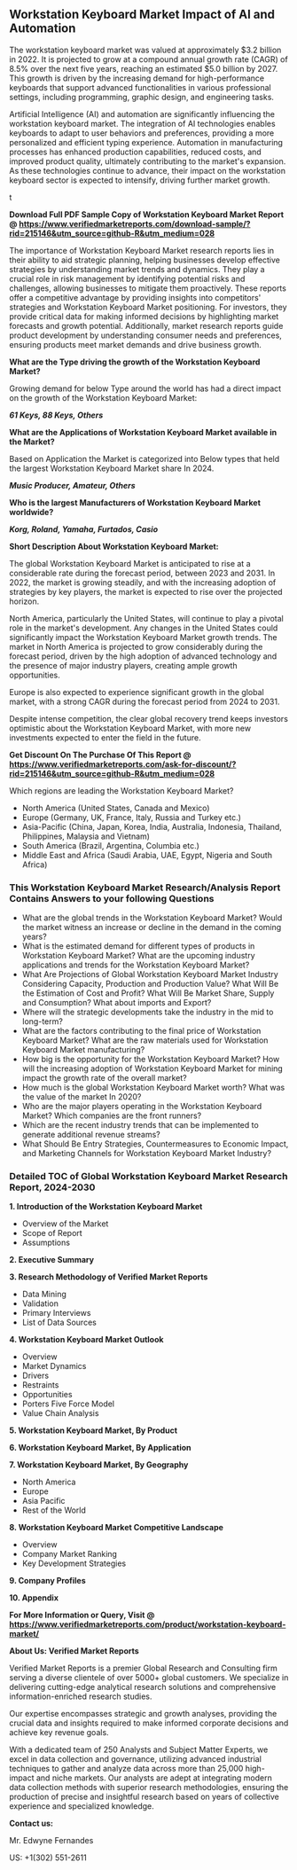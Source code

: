 <h2>Workstation Keyboard Market Impact of AI and Automation</h2><p>The workstation keyboard market was valued at approximately $3.2 billion in 2022. It is projected to grow at a compound annual growth rate (CAGR) of 8.5% over the next five years, reaching an estimated $5.0 billion by 2027. This growth is driven by the increasing demand for high-performance keyboards that support advanced functionalities in various professional settings, including programming, graphic design, and engineering tasks.</p><p>Artificial Intelligence (AI) and automation are significantly influencing the workstation keyboard market. The integration of AI technologies enables keyboards to adapt to user behaviors and preferences, providing a more personalized and efficient typing experience. Automation in manufacturing processes has enhanced production capabilities, reduced costs, and improved product quality, ultimately contributing to the market's expansion. As these technologies continue to advance, their impact on the workstation keyboard sector is expected to intensify, driving further market growth.</p>t</p><p id="" class=""><strong>Download Full PDF Sample Copy of Workstation Keyboard Market Report @ <a href="https://www.verifiedmarketreports.com/download-sample/?rid=215146&utm_source=github-R&utm_medium=028" target="_blank">https://www.verifiedmarketreports.com/download-sample/?rid=215146&utm_source=github-R&utm_medium=028</a></strong></p><p>The importance of&nbsp;Workstation Keyboard Market research reports lies in their ability to aid strategic planning, helping businesses develop effective strategies by understanding market trends and dynamics. They play a crucial role in risk management by identifying potential risks and challenges, allowing businesses to mitigate them proactively. These reports offer a competitive advantage by providing insights into competitors' strategies and Workstation Keyboard Market positioning. For investors, they provide critical data for making informed decisions by highlighting market forecasts and growth potential. Additionally, market research reports guide product development by understanding consumer needs and preferences, ensuring products meet market demands and drive business growth.</p><p><strong>What are the&nbsp;Type driving the growth of the Workstation Keyboard Market?</strong></p><p id="" class="">Growing demand for below Type around the world has had a direct impact on the growth of the Workstation Keyboard Market:</p><em><strong>61 Keys, 88 Keys, Others</strong></em></p><strong>What are the&nbsp;Applications&nbsp;of Workstation Keyboard Market available in the Market?</strong></p><p id="" class="">Based on Application the Market is categorized into Below types that held the largest Workstation Keyboard Market share In 2024.</p><em><strong>Music Producer, Amateur, Others</strong></em></p><strong>Who is the largest Manufacturers of Workstation Keyboard Market worldwide?</strong></p><p><em><strong>Korg, Roland, Yamaha, Furtados, Casio</strong></em></p><p id="" class=""><strong>Short Description About Workstation Keyboard Market:</strong></p><p>The global Workstation Keyboard Market is anticipated to rise at a considerable rate during the forecast period, between 2023 and 2031. In 2022, the market is growing steadily, and with the increasing adoption of strategies by key players, the market is expected to rise over the projected horizon.</p><p>North America, particularly the United States, will continue to play a pivotal role in the market's development. Any changes in the United States could significantly impact the Workstation Keyboard Market growth trends. The market in North America is projected to grow considerably during the forecast period, driven by the high adoption of advanced technology and the presence of major industry players, creating ample growth opportunities.</p><p>Europe is also expected to experience significant growth in the global market, with a strong CAGR during the forecast period from 2024 to 2031.</p><p>Despite intense competition, the clear global recovery trend keeps investors optimistic about the Workstation Keyboard Market, with more new investments expected to enter the field in the future.</p><p id="" class=""><strong>Get Discount On The Purchase Of This Report @ <a href="https://www.verifiedmarketreports.com/ask-for-discount/?rid=215146&utm_source=github-R&utm_medium=028" target="_blank">https://www.verifiedmarketreports.com/ask-for-discount/?rid=215146&utm_source=github-R&utm_medium=028</a></strong></p>Which regions are leading the Workstation Keyboard Market?</p><ul><li>North America (United States, Canada and Mexico)</li><li>Europe (Germany, UK, France, Italy, Russia and Turkey etc.)</li><li>Asia-Pacific (China, Japan, Korea, India, Australia, Indonesia, Thailand, Philippines, Malaysia and Vietnam)</li><li>South America (Brazil, Argentina, Columbia etc.)</li><li>Middle East and Africa (Saudi Arabia, UAE, Egypt, Nigeria and South Africa)</li></ul><h3 id="" class="">This Workstation Keyboard Market Research/Analysis Report Contains Answers to your following Questions</h3><ul><li>What are the global trends in the Workstation Keyboard Market? Would the market witness an increase or decline in the demand in the coming years?</li><li>What is the estimated demand for different types of products in Workstation Keyboard Market? What are the upcoming industry applications and trends for the Workstation Keyboard Market?</li><li>What Are Projections of Global Workstation Keyboard Market Industry Considering Capacity, Production and Production Value? What Will Be the Estimation of Cost and Profit? What Will Be Market Share, Supply and Consumption? What about imports and Export?</li><li>Where will the strategic developments take the industry in the mid to long-term?</li><li>What are the factors contributing to the final price of Workstation Keyboard Market? What are the raw materials used for Workstation Keyboard Market manufacturing?</li><li>How big is the opportunity for the Workstation Keyboard Market? How will the increasing adoption of Workstation Keyboard Market for mining impact the growth rate of the overall market?</li><li>How much is the global Workstation Keyboard Market worth? What was the value of the market In 2020?</li><li>Who are the major players operating in the Workstation Keyboard Market? Which companies are the front runners?</li><li>Which are the recent industry trends that can be implemented to generate additional revenue streams?</li><li>What Should Be Entry Strategies, Countermeasures to Economic Impact, and Marketing Channels for Workstation Keyboard Market Industry?</li></ul><h3 id="" class="">Detailed TOC of Global Workstation Keyboard Market Research Report, 2024-2030</h3><p id="" class=""><strong>1. Introduction of the Workstation Keyboard Market</strong></p><ul><li>Overview of the Market</li><li>Scope of Report</li><li>Assumptions</li></ul><p id="" class=""><strong>2. Executive Summary</strong></p><p id="" class=""><strong>3. Research Methodology of Verified Market Reports</strong></p><ul><li>Data Mining</li><li>Validation</li><li>Primary Interviews</li><li>List of Data Sources</li></ul><p id="" class=""><strong>4. Workstation Keyboard Market Outlook</strong></p><ul><li>Overview</li><li>Market Dynamics</li><li>Drivers</li><li>Restraints</li><li>Opportunities</li><li>Porters Five Force Model</li><li>Value Chain Analysis</li></ul><p id="" class=""><strong>5. Workstation Keyboard Market, By Product</strong></p><p id="" class=""><strong>6. Workstation Keyboard Market, By Application</strong></p><p id="" class=""><strong>7. Workstation Keyboard Market, By Geography</strong></p><ul><li>North America</li><li>Europe</li><li>Asia Pacific</li><li>Rest of the World</li></ul><p id="" class=""><strong>8. Workstation Keyboard Market Competitive Landscape</strong></p><ul><li>Overview</li><li>Company Market Ranking</li><li>Key Development Strategies</li></ul><p id="" class=""><strong>9. Company Profiles</strong></p><p id="" class=""><strong>10. Appendix</strong></p><p id="" class=""><strong>For More Information or Query, Visit @ <a href="https://www.verifiedmarketreports.com/product/workstation-keyboard-market/" target="_blank">https://www.verifiedmarketreports.com/product/workstation-keyboard-market/</a></strong></p><p id="" class=""><strong>About Us: Verified Market Reports</strong></p><p id="" class="">Verified Market Reports is a premier Global Research and Consulting firm serving a diverse clientele of over 5000+ global customers. We specialize in delivering cutting-edge analytical research solutions and comprehensive information-enriched research studies.</p><p id="" class="">Our expertise encompasses strategic and growth analyses, providing the crucial data and insights required to make informed corporate decisions and achieve key revenue goals.</p><p id="" class="">With a dedicated team of 250 Analysts and Subject Matter Experts, we excel in data collection and governance, utilizing advanced industrial techniques to gather and analyze data across more than 25,000 high-impact and niche markets. Our analysts are adept at integrating modern data collection methods with superior research methodologies, ensuring the production of precise and insightful research based on years of collective experience and specialized knowledge.</p><p id="" class=""><strong>Contact us:</strong></p><p id="" class="">Mr. Edwyne Fernandes</p><p id="" class="">US: +1(302) 551-2611</p>